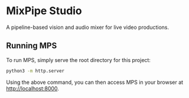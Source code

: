 # MixPipe Studio
A pipeline-based vision and audio mixer for live video productions.

## Running MPS
To run MPS, simply serve the root directory for this project:

```bash
python3 -m http.server
```

Using the above command, you can then access MPS in your browser at
[http://localhost:8000](http://localhost:8000).